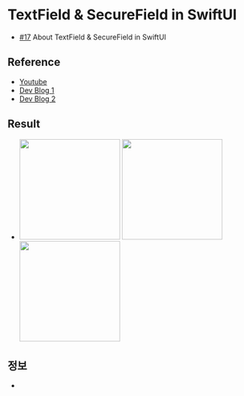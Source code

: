 # TextField & SecureField in SwiftUI
- [#17](https://www.youtube.com/watch?v=l0X4j_yMT9U&list=PLgOlaPUIbynqyJHiTEv7CFaXd8g5jtogT) About TextField &amp; SecureField in SwiftUI


## Reference
- [Youtube](https://www.youtube.com/watch?v=l0X4j_yMT9U&list=PLgOlaPUIbynqyJHiTEv7CFaXd8g5jtogT)
- [Dev Blog 1](https://seons-dev.tistory.com/5)
- [Dev Blog 2](https://seons-dev.tistory.com/4?category=855551)

## Result
- <img src = "https://user-images.githubusercontent.com/83416999/119268907-fb44b180-bc2f-11eb-8225-3240908ae9d0.png" width="200rem"> <img src="https://user-images.githubusercontent.com/83416999/119268909-fc75de80-bc2f-11eb-99f2-cc9496061246.png" width="200rem"> <img src="https://user-images.githubusercontent.com/83416999/119268910-fda70b80-bc2f-11eb-8041-8189d51aeead.png" width="200rem">


## 정보
 - 
